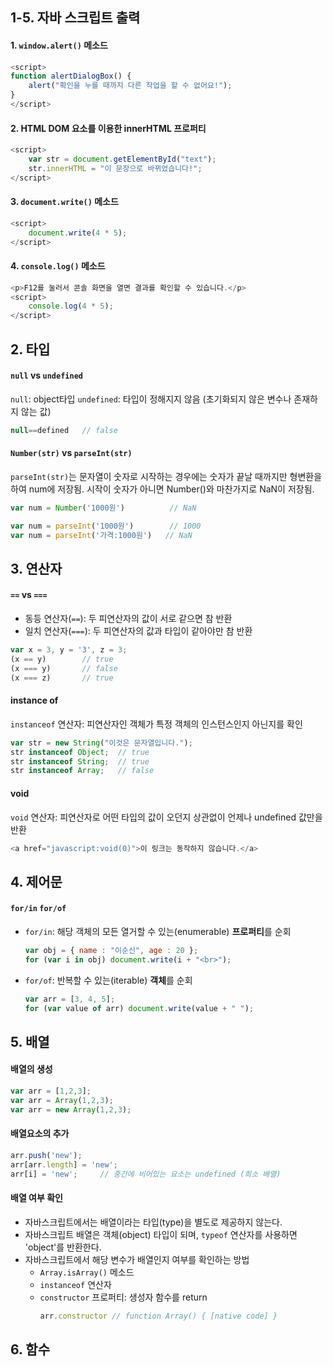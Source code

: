 ## 1-5. 자바 스크립트 출력
#### 1. `window.alert()` 메소드
```js 
<script>
function alertDialogBox() {
    alert("확인을 누를 때까지 다른 작업을 할 수 없어요!");
}
</script>
```
#### 2. HTML DOM 요소를 이용한 innerHTML 프로퍼티
```js
<script>
    var str = document.getElementById("text");
    str.innerHTML = "이 문장으로 바뀌었습니다!";
</script>
```
#### 3. `document.write()` 메소드
```js
<script>
    document.write(4 * 5);
</script>
```
#### 4. `console.log()` 메소드
```js
<p>F12를 눌러서 콘솔 화면을 열면 결과를 확인할 수 있습니다.</p>
<script>
    console.log(4 * 5);
</script>
```

## 2. 타입
#### `null` vs `undefined`
`null`: object타입
`undefined`: 타입이 정해지지 않음 (초기화되지 않은 변수나 존재하지 않는 값)
```js
null==defined   // false
```
#### `Number(str)` vs `parseInt(str)`
`parseInt(str)`는 문자열이 숫자로 시작하는 경우에는 숫자가 끝날 때까지만 형변환을 하여 num에 저장됨. 시작이 숫자가 아니면 Number()와 마찬가지로 NaN이 저장됨.
```js
var num = Number('1000원')          // NaN

var num = parseInt('1000원')        // 1000
var num = parseInt('가격:1000원')   // NaN
```

## 3. 연산자
#### `==` vs `===`
- 동등 연산자(`==`): 두 피연산자의 값이 서로 같으면 참 반환
- 일치 연산자(`===`): 두 피연산자의 값과 타입이 같아야만 참 반환
```js
var x = 3, y = '3', z = 3;
(x == y)        // true
(x === y)       // false
(x === z)       // true
```

#### instance of
`instanceof` 연산자: 피연산자인 객체가 특정 객체의 인스턴스인지 아닌지를 확인
```js
var str = new String("이것은 문자열입니다.");
str instanceof Object;  // true
str instanceof String;  // true
str instanceof Array;   // false
```

#### void
`void` 연산자: 피연산자로 어떤 타입의 값이 오던지 상관없이 언제나 undefined 값만을 반환
```js
<a href="javascript:void(0)">이 링크는 동작하지 않습니다.</a>
```

## 4. 제어문
#### `for/in` `for/of`
- `for/in`: 해당 객체의 모든 열거할 수 있는(enumerable) **프로퍼티**를 순회
    ```js
    var obj = { name : "이순신", age : 20 };
    for (var i in obj) document.write(i + "<br>");
    ```
- `for/of`: 반복할 수 있는(iterable) **객체**를 순회
    ```js
    var arr = [3, 4, 5];
    for (var value of arr) document.write(value + " ");
    ```

## 5. 배열
#### 배열의 생성
```js
var arr = [1,2,3];
var arr = Array(1,2,3);
var arr = new Array(1,2,3); 
```

#### 배열요소의 추가
```js
arr.push('new');
arr[arr.length] = 'new';
arr[i] = 'new';     // 중간에 비어있는 요소는 undefined (희소 배열)
``` 

#### 배열 여부 확인
- 자바스크립트에서는 배열이라는 타입(type)을 별도로 제공하지 않는다.  
- 자바스크립트 배열은 객체(object) 타입이 되며, `typeof` 연산자를 사용하면 'object'를 반환한다.  
- 자바스크립트에서 해당 변수가 배열인지 여부를 확인하는 방법
  - `Array.isArray()` 메소드
  - `instanceof` 연산자
  - `constructor` 프로퍼티: 생성자 함수를 return
    ```js
    arr.constructor // function Array() { [native code] }
    ```

## 6. 함수



